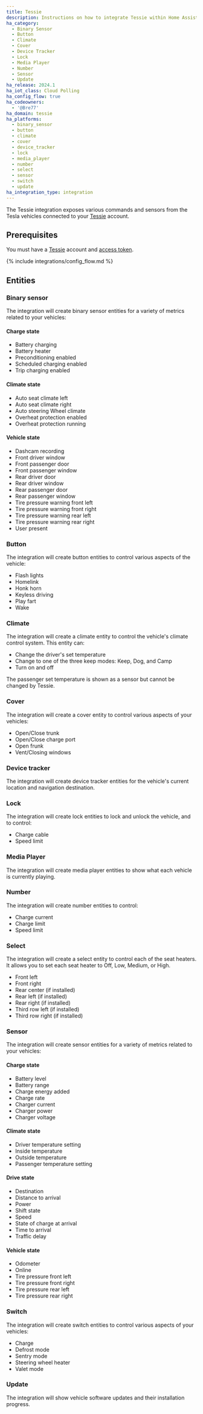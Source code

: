 ```yaml
---
title: Tessie
description: Instructions on how to integrate Tessie within Home Assistant.
ha_category:
  - Binary Sensor
  - Button
  - Climate
  - Cover
  - Device Tracker
  - Lock
  - Media Player
  - Number
  - Sensor
  - Update
ha_release: 2024.1
ha_iot_class: Cloud Polling
ha_config_flow: true
ha_codeowners:
  - '@Bre77'
ha_domain: tessie
ha_platforms:
  - binary_sensor
  - button
  - climate
  - cover
  - device_tracker
  - lock
  - media_player
  - number
  - select
  - sensor
  - switch
  - update
ha_integration_type: integration
---
```


The Tessie integration exposes various commands and sensors from the Tesla vehicles connected to your [Tessie](https://my.tessie.com/) account.

## Prerequisites

You must have a [Tessie](https://my.tessie.com/) account and [access token](https://my.tessie.com/settings/api).

{% include integrations/config_flow.md %}

## Entities

### Binary sensor

The integration will create binary sensor entities for a variety of metrics related to your vehicles:

#### Charge state

- Battery charging
- Battery heater
- Preconditioning enabled
- Scheduled charging enabled
- Trip charging enabled

#### Climate state

- Auto seat climate left
- Auto seat climate right
- Auto steering Wheel climate
- Overheat protection enabled
- Overheat protection running

#### Vehicle state

- Dashcam recording
- Front driver window
- Front passenger door
- Front passenger window
- Rear driver door
- Rear driver window
- Rear passenger door
- Rear passenger window
- Tire pressure warning front left
- Tire pressure warning front right
- Tire pressure warning rear left
- Tire pressure warning rear right
- User present

### Button

The integration will create button entities to control various aspects of the vehicle:

- Flash lights
- Homelink
- Honk horn
- Keyless driving
- Play fart
- Wake

### Climate

The integration will create a climate entity to control the vehicle's climate control system. This entity can:

- Change the driver's set temperature
- Change to one of the three keep modes: Keep, Dog, and Camp
- Turn on and off

The passenger set temperature is shown as a sensor but cannot be changed by Tessie.

### Cover

The integration will create a cover entity to control various aspects of your vehicles:

- Open/Close trunk
- Open/Close charge port
- Open frunk
- Vent/Closing windows

### Device tracker

The integration will create device tracker entities for the vehicle's current location and navigation destination.

### Lock

The integration will create lock entities to lock and unlock the vehicle, and to control:

- Charge cable
- Speed limit

### Media Player

The integration will create media player entities to show what each vehicle is currently playing.

### Number

The integration will create number entities to control:

- Charge current
- Charge limit
- Speed limit

### Select

The integration will create a select entity to control each of the seat heaters. It allows you to set each seat heater to Off, Low, Medium, or High.

- Front left
- Front right
- Rear center (if installed)
- Rear left (if installed)
- Rear right (if installed)
- Third row left (if installed)
- Third row right (if installed)

### Sensor

The integration will create sensor entities for a variety of metrics related to your vehicles:

#### Charge state

- Battery level
- Battery range
- Charge energy added
- Charge rate
- Charger current
- Charger power
- Charger voltage

#### Climate state

- Driver temperature setting
- Inside temperature
- Outside temperature
- Passenger temperature setting

#### Drive state

- Destination
- Distance to arrival
- Power
- Shift state
- Speed
- State of charge at arrival
- Time to arrival
- Traffic delay

#### Vehicle state

- Odometer
- Online
- Tire pressure front left
- Tire pressure front right
- Tire pressure rear left
- Tire pressure rear right

### Switch

The integration will create switch entities to control various aspects of your vehicles:

- Charge
- Defrost mode
- Sentry mode
- Steering wheel heater
- Valet mode

### Update

The integration will show vehicle software updates and their installation progress.
